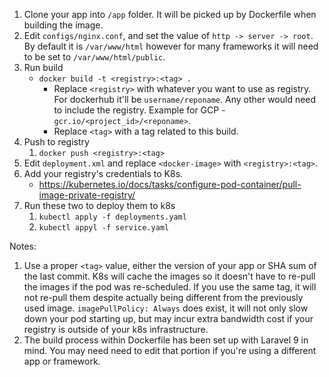 1. Clone your app into `/app` folder. It will be picked up by Dockerfile when building the image.
2. Edit `configs/nginx.conf`, and set the value of `http -> server -> root`. By default it is `/var/www/html` however for many frameworks it will need to be set to `/var/www/html/public`.
3. Run build 
   - `docker build -t <registry>:<tag> .` 
     - Replace `<registry>` with whatever you want to use as registry. For dockerhub it'll be `username/reponame`. Any other would need to include the registry. Example for GCP - `gcr.io/<project_id>/<reponame>`.
     - Replace `<tag>` with a tag related to this build.
4. Push to registry
   1. `docker push <registry>:<tag>`
5. Edit `deployment.xml` and replace `<docker-image>` with `<registry>:<tag>`.
6. Add your registry's credentials to K8s.
   - https://kubernetes.io/docs/tasks/configure-pod-container/pull-image-private-registry/
7. Run these two to deploy them to k8s
   1.  `kubectl apply -f deployments.yaml`
   2.  `kubectl appyl -f service.yaml`


Notes:
1. Use a proper `<tag>` value, either the version of your app or SHA sum of the last commit. K8s will cache the images so it doesn't have to re-pull the images if the pod was re-scheduled. If you use the same tag, it will not re-pull them despite actually being different from the previously used image. `imagePullPolicy: Always` does exist, it will not only slow down your pod starting up, but may incur extra bandwidth cost if your registry is outside of your k8s infrastructure.
2. The build process within Dockerfile has been set up with Laravel 9 in mind. You may need need to edit that portion if you're using a different app or framework.
